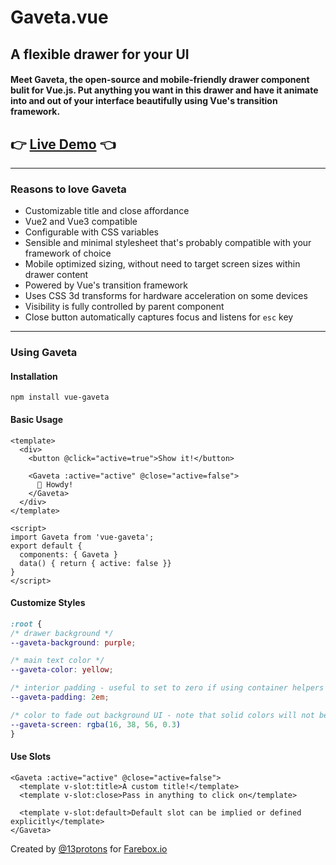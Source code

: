 # Gaveta.vue 

## A flexible drawer for your UI

#### Meet <strong>Gaveta</strong>, the open-source and mobile-friendly drawer component bulit for Vue.js. Put anything you want in this drawer and have it animate into and out of your interface beautifully using Vue's transition framework.
  
<slot>

## 👉 [Live Demo](https://farebox.github.io/gaveta/) 👈

</slot>

---

### Reasons to love Gaveta

 * Customizable title and close affordance
 * Vue2 and Vue3 compatible
 * Configurable with CSS variables
 * Sensible and minimal stylesheet that's probably compatible with your framework of choice
 * Mobile optimized sizing, without need to target screen sizes within drawer content
 * Powered by Vue's transition framework
 * Uses CSS 3d transforms for hardware acceleration on some devices
 * Visibility is fully controlled by parent component
 * Close button automatically captures focus and listens for `esc` key

---

### Using Gaveta

#### Installation

```
npm install vue-gaveta
```

#### Basic Usage

```vue
<template>
  <div>
    <button @click="active=true">Show it!</button>

    <Gaveta :active="active" @close="active=false">
      👋 Howdy!
    </Gaveta>
  </div>
</template>

<script>
import Gaveta from 'vue-gaveta';
export default {
  components: { Gaveta }
  data() { return { active: false }}
}
</script>
```
  
#### Customize Styles

```css
:root {
/* drawer background */
--gaveta-background: purple;

/* main text color */
--gaveta-color: yellow;

/* interior padding - useful to set to zero if using container helpers */
--gaveta-padding: 2em;

/* color to fade out background UI - note that solid colors will not be transparent */
--gaveta-screen: rgba(16, 38, 56, 0.3)
}
```

#### Use Slots

```vue
<Gaveta :active="active" @close="active=false">
  <template v-slot:title>A custom title!</template>
  <template v-slot:close>Pass in anything to click on</template>

  <template v-slot:default>Default slot can be implied or defined explicitly</template>
</Gaveta>
```

Created by [@13protons](https://13protons.com) for [Farebox.io](https://farebox.io)